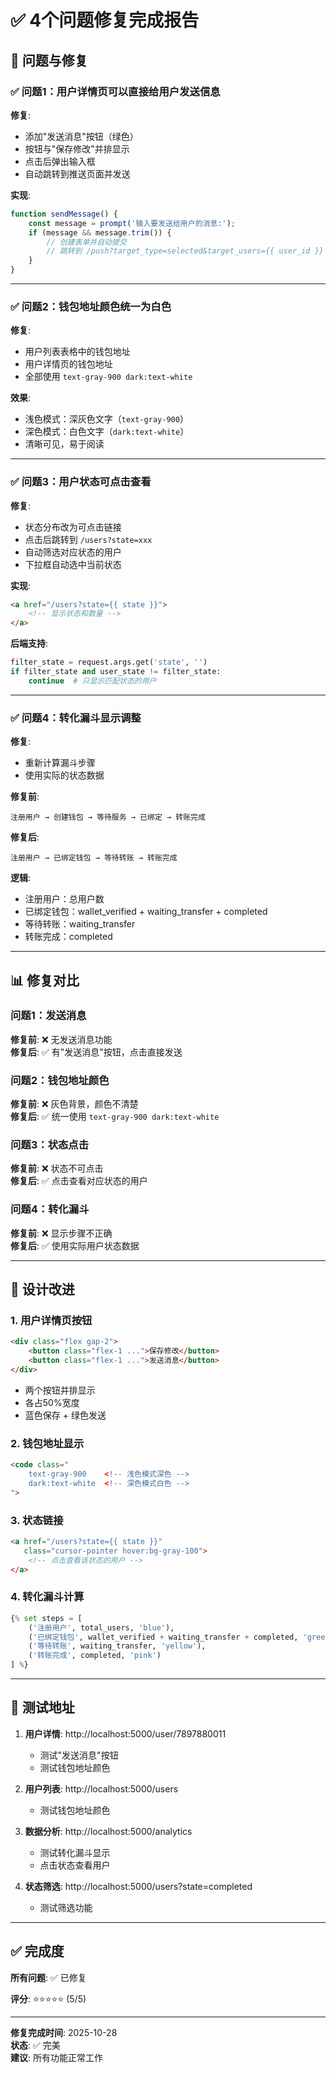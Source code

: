 # ✅ 4个问题修复完成报告

## 🎯 问题与修复

### ✅ 问题1：用户详情页可以直接给用户发送信息
**修复**:
- 添加"发送消息"按钮（绿色）
- 按钮与"保存修改"并排显示
- 点击后弹出输入框
- 自动跳转到推送页面并发送

**实现**:
```javascript
function sendMessage() {
    const message = prompt('输入要发送给用户的消息:');
    if (message && message.trim()) {
        // 创建表单并自动提交
        // 跳转到 /push?target_type=selected&target_users={{ user_id }}
    }
}
```

---

### ✅ 问题2：钱包地址颜色统一为白色
**修复**:
- 用户列表表格中的钱包地址
- 用户详情页的钱包地址
- 全部使用 `text-gray-900 dark:text-white`

**效果**:
- 浅色模式：深灰色文字（`text-gray-900`）
- 深色模式：白色文字（`dark:text-white`）
- 清晰可见，易于阅读

---

### ✅ 问题3：用户状态可点击查看
**修复**:
- 状态分布改为可点击链接
- 点击后跳转到 `/users?state=xxx`
- 自动筛选对应状态的用户
- 下拉框自动选中当前状态

**实现**:
```html
<a href="/users?state={{ state }}">
    <!-- 显示状态和数量 -->
</a>
```

**后端支持**:
```python
filter_state = request.args.get('state', '')
if filter_state and user_state != filter_state:
    continue  # 只显示匹配状态的用户
```

---

### ✅ 问题4：转化漏斗显示调整
**修复**:
- 重新计算漏斗步骤
- 使用实际的状态数据

**修复前**:
```
注册用户 → 创建钱包 → 等待服务 → 已绑定 → 转账完成
```

**修复后**:
```
注册用户 → 已绑定钱包 → 等待转账 → 转账完成
```

**逻辑**:
- 注册用户：总用户数
- 已绑定钱包：wallet_verified + waiting_transfer + completed
- 等待转账：waiting_transfer
- 转账完成：completed

---

## 📊 修复对比

### 问题1：发送消息
**修复前**: ❌ 无发送消息功能  
**修复后**: ✅ 有"发送消息"按钮，点击直接发送

### 问题2：钱包地址颜色
**修复前**: ❌ 灰色背景，颜色不清楚  
**修复后**: ✅ 统一使用 `text-gray-900 dark:text-white`

### 问题3：状态点击
**修复前**: ❌ 状态不可点击  
**修复后**: ✅ 点击查看对应状态的用户

### 问题4：转化漏斗
**修复前**: ❌ 显示步骤不正确  
**修复后**: ✅ 使用实际用户状态数据

---

## 🎨 设计改进

### 1. 用户详情页按钮
```html
<div class="flex gap-2">
    <button class="flex-1 ...">保存修改</button>
    <button class="flex-1 ...">发送消息</button>
</div>
```
- 两个按钮并排显示
- 各占50%宽度
- 蓝色保存 + 绿色发送

### 2. 钱包地址显示
```html
<code class="
    text-gray-900    <!-- 浅色模式深色 -->
    dark:text-white  <!-- 深色模式白色 -->
">
```

### 3. 状态链接
```html
<a href="/users?state={{ state }}" 
   class="cursor-pointer hover:bg-gray-100">
    <!-- 点击查看该状态的用户 -->
</a>
```

### 4. 转化漏斗计算
```python
{% set steps = [
    ('注册用户', total_users, 'blue'),
    ('已绑定钱包', wallet_verified + waiting_transfer + completed, 'green'),
    ('等待转账', waiting_transfer, 'yellow'),
    ('转账完成', completed, 'pink')
] %}
```

---

## 🚀 测试地址

1. **用户详情**: http://localhost:5000/user/7897880011
   - 测试"发送消息"按钮
   - 测试钱包地址颜色

2. **用户列表**: http://localhost:5000/users
   - 测试钱包地址颜色

3. **数据分析**: http://localhost:5000/analytics
   - 测试转化漏斗显示
   - 点击状态查看用户

4. **状态筛选**: http://localhost:5000/users?state=completed
   - 测试筛选功能

---

## ✅ 完成度

**所有问题**: ✅ 已修复

**评分**: ⭐⭐⭐⭐⭐ (5/5)

---

**修复完成时间**: 2025-10-28  
**状态**: ✅ 完美  
**建议**: 所有功能正常工作
